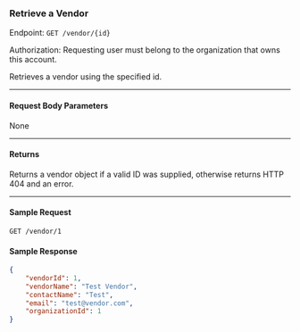 ### Retrieve a Vendor
Endpoint: `GET /vendor/{id}`

Authorization: Requesting user must belong to the organization that owns this account. 

Retrieves a vendor using the specified id.
___
#### Request Body Parameters
None
___
#### Returns
Returns a vendor object if a valid ID was supplied, otherwise returns HTTP 404 and an error.
___
#### Sample Request
`GET /vendor/1`
<br/>

#### Sample Response
```json
{
	"vendorId": 1,
	"vendorName": "Test Vendor",
	"contactName": "Test",
	"email": "test@vendor.com",
	"organizationId": 1
}
```



